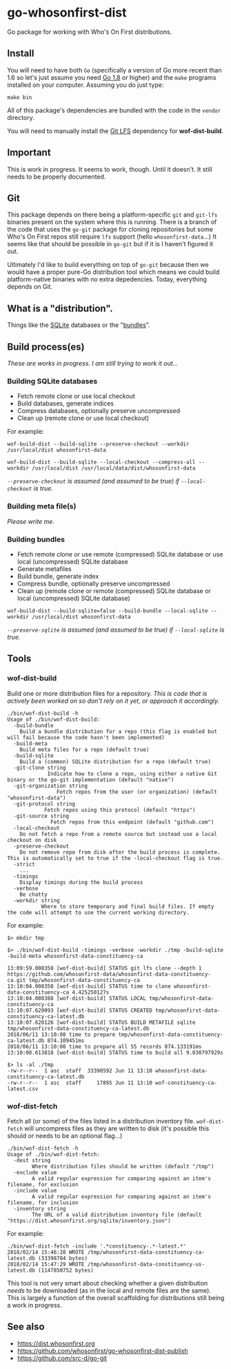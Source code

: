 # go-whosonfirst-dist

Go package for working with Who's On First distributions.

## Install

You will need to have both `Go` (specifically a version of Go more recent than 1.6 so let's just assume you need [Go 1.8](https://golang.org/dl/) or higher) and the `make` programs installed on your computer. Assuming you do just type:

```
make bin
```

All of this package's dependencies are bundled with the code in the `vendor` directory.

You will need to manually install the [Git LFS](https://git-lfs.github.com/) dependency for **wof-dist-build**.

## Important

This is work in progress. It seems to work, though. Until it doesn't. It still needs to be properly documented.

## Git

This package depends on there being a platform-specific `git` and `git-lfs` binaries present on the system where this is running. There is a branch of the code that uses the `go-git` package for cloning repositories but some Who's On First repos still require `lfs` support (hello `whosonfirst-data`...) It seems like that should be possible in `go-git` but if it is I haven't figured it out.

Ultimately I'd like to build everything on top of `go-git` because then we would have a proper pure-Go distribution tool which means we could build platform-native binaries with no extra depedencies. Today, everything depends on Git. 

## What is a "distribution".

Things like the [SQLite](https://dist.whosonfirst.org/sqlite/) databases or the "[bundles](https://dist.whosonfirst.org/bundles/)".

## Build process(es)

_These are works in progress. I am still trying to work it out..._

### Building SQLite databases

* Fetch remote clone or use local checkout
* Build databases, generate indices
* Compress databases, optionally preserve uncompressed
* Clean up (remote clone or use local checkout)

For example:

```
wof-build-dist --build-sqlite --preserve-checkout --workdir /usr/local/dist whosonfirst-data
```

```
wof-build-dist --build-sqlite --local-checkout --compress-all --workdir /usr/local/dist /usr/local/data/dist/whosonfirst-data
```

_`--preserve-checkout` is assumed (and assumed to be true) if `--local-checkout` is true._

### Building meta file(s)

_Please write me._

### Building bundles

* Fetch remote clone or use remote (compressed) SQLite database or use local (uncompressed) SQLite database
* Generate metafiles
* Build bundle, generate index
* Compress bundle, optionally preserve uncompressed
* Clean up (remote clone or remote (compressed) SQLite database or local (uncompressed) SQLite database)

```
wof-build-dist --build-sqlite=false --build-bundle --local-sqlite --workdir /usr/local/dist whosonfirst-data
```

_`--preserve-sqlite` is assumed (and assumed to be true) if `--local-sqlite` is true._

## Tools

### wof-dist-build

Build one or more distribution files for a repository. _This is code that is actively been worked on so don't rely on it yet, or approach it accordingly._

```
./bin/wof-dist-build -h
Usage of ./bin/wof-dist-build:
  -build-bundle
	Build a bundle distribution for a repo (this flag is enabled but will fail because the code hasn't been implemented)
  -build-meta
	Build meta files for a repo (default true)
  -build-sqlite
	Build a (common) SQLite distribution for a repo (default true)
  -git-clone string
    	     Indicate how to clone a repo, using either a native Git binary or the go-git implementation (default "native")
  -git-organization string
    		    Fetch repos from the user (or organization) (default "whosonfirst-data")
  -git-protocol string
    		Fetch repos using this protocol (default "https")
  -git-source string
    	      Fetch repos from this endpoint (default "github.com")
  -local-checkout
	Do not fetch a repo from a remote source but instead use a local checkout on disk
  -preserve-checkout
	Do not remove repo from disk after the build process is complete. This is automatically set to true if the -local-checkout flag is true.
  -strict
	...
  -timings
	Display timings during the build process
  -verbose
	Be chatty
  -workdir string
    	   Where to store temporary and final build files. If empty the code will attempt to use the current working directory.
```

For example:

```
$> mkdir tmp

$> ./bin/wof-dist-build -timings -verbose -workdir ./tmp -build-sqlite -build-meta whosonfirst-data-constituency-ca

13:09:59.008358 [wof-dist-build] STATUS git lfs clone --depth 1 https://github.com/whosonfirst-data/whosonfirst-data-constituency-ca.git tmp/whosonfirst-data-constituency-ca
13:10:04.008358 [wof-dist-build] STATUS time to clone whosonfirst-data-constituency-ca 4.425250127s
13:10:04.008388 [wof-dist-build] STATUS LOCAL tmp/whosonfirst-data-constituency-ca
13:10:07.620093 [wof-dist-build] STATUS CREATED tmp/whosonfirst-data-constituency-ca-latest.db
13:10:07.620126 [wof-dist-build] STATUS BUILD METAFILE sqlite tmp/whosonfirst-data-constituency-ca-latest.db
2018/06/11 13:10:08 time to prepare tmp/whosonfirst-data-constituency-ca-latest.db 874.109451ms
2018/06/11 13:10:08 time to prepare all 55 records 874.133191ms
13:10:08.613818 [wof-dist-build] STATUS time to build all 9.030797929s

$> ls -al ./tmp
-rw-r--r--  1 asc  staff  33390592 Jun 11 13:10 whosonfirst-data-constituency-ca-latest.db
-rw-r--r--  1 asc  staff     17895 Jun 11 13:10 wof-constituency-ca-latest.csv
```

### wof-dist-fetch

Fetch all (or some) of the files listed in a distribution inventory file. `wof-dist-fetch` will uncompress files as they are written to disk (it's possible this should or needs to be an optional flag...)

```
./bin/wof-dist-fetch -h
Usage of ./bin/wof-dist-fetch:
  -dest string
    	Where distribution files should be written (default "/tmp")
  -exclude value
    	A valid regular expression for comparing against an item's filename, for exclusion
  -include value
    	A valid regular expression for comparing against an item's filename, for inclusion
  -inventory string
    	The URL of a valid distribution inventory file (default "https://dist.whosonfirst.org/sqlite/inventory.json")
```

For example:

```
./bin/wof-dist-fetch -include '.*constituency-.*-latest.*'
2018/02/14 15:46:28 WROTE /tmp/whosonfirst-data-constituency-ca-latest.db (33398784 bytes)
2018/02/14 15:47:29 WROTE /tmp/whosonfirst-data-constituency-us-latest.db (1147850752 bytes)
```

This tool is not very smart about checking whether a given distribution _needs_ to be downloaded (as in the local and remote files are the same). This is largely a function of the overall scaffolding for distributions still being a work in progress.

## See also

* https://dist.whosonfirst.org
* https://github.com/whosonfirst/go-whosonfirst-dist-publish
* https://github.com/src-d/go-git
